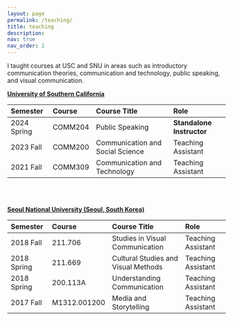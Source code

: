 ```yaml
---
layout: page
permalink: /teaching/
title: teaching
description:
nav: true
nav_order: 2
---
```


I taught courses at USC and SNU in areas such as introductory communication theories, communication and technology, public speaking, and visual communication.

**[University of Southern California](https://www.usc.edu)**

|Semester         | Course       | Course Title                          | Role     |
|:----------------|:-------------|:--------------------------------------|:---------|
|2024 Spring      |  COMM204     |  Public Speaking       | **Standalone Instructor**|
|2023 Fall        |  COMM200     |  Communication and Social Science       | Teaching Assistant|
|2021 Fall        |  COMM309     |  Communication and Technology       | Teaching Assistant|

<br/><br/>

**[Seoul National University (Seoul, South Korea)](https://en.snu.ac.kr/)**

|Semester         | Course       | Course Title                          | Role     |
|:----------------|:-------------|:--------------------------------------|:---------|
|2018 Fall        | 211.706      |  Studies in Visual Communication     | Teaching Assistant |
|2018 Spring      | 211.669      | Cultural Studies and Visual Methods     | Teaching Assistant |
|2018 Spring      | 200.113A      |  Understanding Communication     | Teaching Assistant|
|2017 Fall        | M1312.001200    |  Media and Storytelling     | Teaching Assistant|

